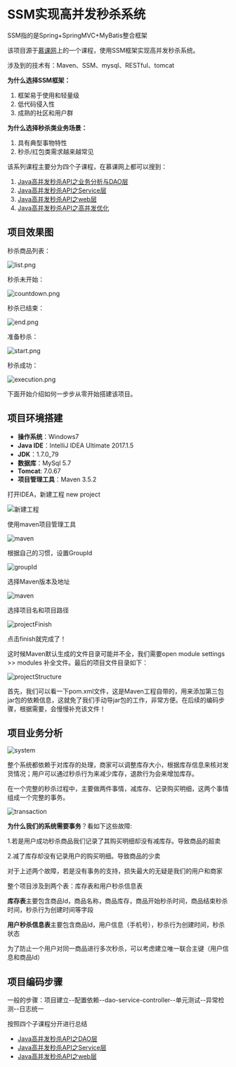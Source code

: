 # SSM实现高并发秒杀系统

SSM指的是Spring+SpringMVC+MyBatis整合框架

该项目源于[慕课网](https://www.imooc.com/)上的一个课程，使用SSM框架实现高并发秒杀系统。

涉及到的技术有：Maven、SSM、mysql、RESTful、tomcat

**为什么选择SSM框架：**

1. 框架易于使用和轻量级
2. 低代码侵入性
3. 成熟的社区和用户群

**为什么选择秒杀类业务场景：**

1. 具有典型事物特性
2. 秒杀/红包类需求越来越常见

该系列课程主要分为四个子课程，在慕课网上都可以搜到：

1. [Java高并发秒杀API之业务分析与DAO层](https://www.imooc.com/view/587)
2. [Java高并发秒杀API之Service层](https://www.imooc.com/view/631)
3. [Java高并发秒杀API之web层](https://www.imooc.com/view/630)
4. [Java高并发秒杀API之高并发优化](https://www.imooc.com/view/632)

##  项目效果图

秒杀商品列表：

![list.png](https://github.com/ChaoZeyi/seckill/blob/master/images/list.png?raw=true)

秒杀未开始：

![countdown.png](https://github.com/ChaoZeyi/seckill/blob/master/images/countdown.png?raw=true)

秒杀已结束：

![end.png](https://github.com/ChaoZeyi/seckill/blob/master/images/end.png?raw=true)

准备秒杀：

![start.png](https://github.com/ChaoZeyi/seckill/blob/master/images/start.png?raw=true)

秒杀成功：

![execution.png](https://github.com/ChaoZeyi/seckill/blob/master/images/execution.png?raw=true)

下面开始介绍如何一步步从零开始搭建该项目。

## 项目环境搭建

- **操作系统**：Windows7
- **Java IDE**：IntelliJ IDEA Ultimate 2017.1.5
- **JDK**：1.7.0_79
- **数据库**：MySql 5.7
- **Tomcat**: 7.0.67
- **项目管理工具**：Maven 3.5.2

打开IDEA，新建工程 new project

![新建工程](https://github.com/ChaoZeyi/seckill/blob/master/images/newProject.png?raw=true)

使用maven项目管理工具

![maven](https://github.com/ChaoZeyi/seckill/blob/master/images/newMaven.png?raw=true)

根据自己的习惯，设置GroupId

![groupId](https://github.com/ChaoZeyi/seckill/blob/master/images/groupId.png?raw=true)

选择Maven版本及地址

![maven](https://github.com/ChaoZeyi/seckill/blob/master/images/mavenLocation.png?raw=true)

选择项目名和项目路径

![projectFinish](https://github.com/ChaoZeyi/seckill/blob/master/images/projectName.png?raw=true)

点击finish就完成了！

这时候Maven默认生成的文件目录可能并不全，我们需要open module settings >> modules 补全文件。最后的项目文件目录如下：

![projectStructure](https://github.com/ChaoZeyi/seckill/blob/master/images/projectStructure.png?raw=true)

首先，我们可以看一下pom.xml文件，这是Maven工程自带的，用来添加第三包jar包的依赖信息，这就免了我们手动导jar包的工作，非常方便。在后续的编码步骤，根据需要，会慢慢补充该文件！

## 项目业务分析

![system](https://github.com/ChaoZeyi/seckill/blob/master/images/system.png?raw=true)

整个系统都依赖于对库存的处理，商家可以调整库存大小，根据库存信息来核对发货情况；用户可以通过秒杀行为来减少库存，退款行为会来增加库存。

在一个完整的秒杀过程中，主要做两件事情，减库存、记录购买明细，这两个事情组成一个完整的事务。

![transaction](https://github.com/ChaoZeyi/seckill/blob/master/images/transaction.png?raw=true)

**为什么我们的系统需要事务**？看如下这些故障:

1.若是用户成功秒杀商品我们记录了其购买明细却没有减库存。导致商品的超卖

2.减了库存却没有记录用户的购买明细。导致商品的少卖

对于上述两个故障，若是没有事务的支持，损失最大的无疑是我们的用户和商家

整个项目涉及到两个表：库存表和用户秒杀信息表

**库存表**主要包含商品Id，商品名称，商品库存，商品开始秒杀时间，商品结束秒杀时间，秒杀行为创建时间等字段

**用户秒杀信息表**主要包含商品Id，用户信息（手机号），秒杀行为创建时间，秒杀状态

为了防止一个用户对同一商品进行多次秒杀，可以考虑建立唯一联合主键（用户信息和商品Id）

## 项目编码步骤

一般的步骤：项目建立--配置依赖--dao-service-controller--单元测试--异常检测--日志统一

按照四个子课程分开进行总结

- [Java高并发秒杀API之DAO层](https://github.com/ChaoZeyi/seckill/blob/master/notes/DAO.md)
- [Java高并发秒杀API之Service层](https://github.com/ChaoZeyi/seckill/blob/master/notes/Service.md)
- [Java高并发秒杀API之web层](https://github.com/ChaoZeyi/seckill/blob/master/notes/web.md)